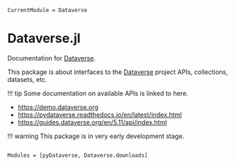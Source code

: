 ```@meta
CurrentModule = Dataverse
```

# Dataverse.jl

Documentation for [Dataverse](https://github.com/gaelforget/Dataverse.jl).

This package is about interfaces to the [Dataverse](https://dataverse.org) project APIs, collections, datasets, etc.

!!! tip
    Some documentation on available APIs is linked to here.

- <https://demo.dataverse.org>
- <https://pydataverse.readthedocs.io/en/latest/index.html>
- <https://guides.dataverse.org/en/5.11/api/index.html>

!!! warning
    This package is in very early development stage.

```@index
```

```@autodocs
Modules = [pyDataverse, Dataverse.downloads]
```
